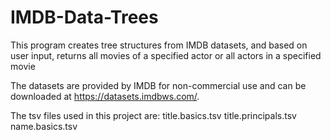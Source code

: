 # IMDB-Data-Trees
This program creates tree structures from IMDB datasets, and based on user input, returns all movies of a specified actor or all actors in a specified movie

The datasets are provided by IMDB for non-commercial use and can be downloaded at https://datasets.imdbws.com/.

The tsv files used in this project are:
  title.basics.tsv
  title.principals.tsv
  name.basics.tsv
